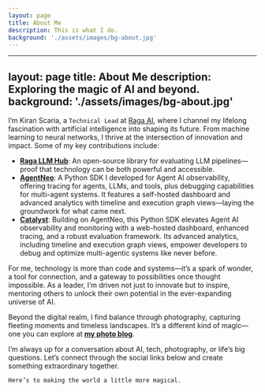 ```yaml
---
layout: page
title: About Me
description: This is what I do.
background: './assets/images/bg-about.jpg'
---
```


---
layout: page
title: About Me
description: Exploring the magic of AI and beyond.
background: './assets/images/bg-about.jpg'
---

I’m Kiran Scaria, a `Technical Lead` at [Raga AI](https://raga.ai), where I channel my lifelong fascination with artificial intelligence into shaping its future. From machine learning to neural networks, I thrive at the intersection of innovation and impact. Some of my key contributions include:

- **[Raga LLM Hub](https://github.com/raga-ai-hub/raga-llm-hub)**: An open-source library for evaluating LLM pipelines—proof that technology can be both powerful and accessible.
- **[AgentNeo](https://github.com/raga-ai-hub/AgentNeo)**: A Python SDK I developed for Agent AI observability, offering tracing for agents, LLMs, and tools, plus debugging capabilities for multi-agent systems. It features a self-hosted dashboard and advanced analytics with timeline and execution graph views—laying the groundwork for what came next.
- **[Catalyst](https://github.com/raga-ai-hub/RagaAI-Catalyst)**: Building on AgentNeo, this Python SDK elevates Agent AI observability and monitoring with a web-hosted dashboard, enhanced tracing, and a robust evaluation framework. Its advanced analytics, including timeline and execution graph views, empower developers to debug and optimize multi-agentic systems like never before.

For me, technology is more than code and systems—it’s a spark of wonder, a tool for connection, and a gateway to possibilities once thought impossible. As a leader, I’m driven not just to innovate but to inspire, mentoring others to unlock their own potential in the ever-expanding universe of AI.

Beyond the digital realm, I find balance through photography, capturing fleeting moments and timeless landscapes. It’s a different kind of magic—one you can explore at **[my photo blog](https://kiransphotographyblog.wordpress.com)**.

I’m always up for a conversation about AI, tech, photography, or life’s big questions. Let’s connect through the social links below and create something extraordinary together.

`Here’s to making the world a little more magical.`